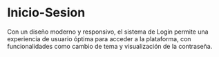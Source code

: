# Inicio-Sesion
Con un diseño moderno y responsivo, el sistema de Login permite una experiencia de usuario óptima para acceder a la plataforma, con funcionalidades como cambio de tema y visualización de la contraseña.
